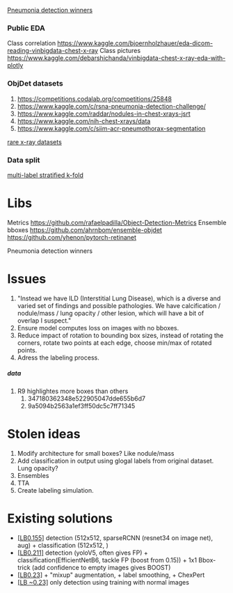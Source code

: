 [Pneumonia detection winners](https://www.kaggle.com/c/vinbigdata-chest-xray-abnormalities-detection/discussion/207694)

### Public EDA
Class correlation https://www.kaggle.com/bjoernholzhauer/eda-dicom-reading-vinbigdata-chest-x-ray
Class pictures https://www.kaggle.com/debarshichanda/vinbigdata-chest-x-ray-eda-with-plotly

### ObjDet datasets

1. https://competitions.codalab.org/competitions/25848
2. https://www.kaggle.com/c/rsna-pneumonia-detection-challenge/
3. https://www.kaggle.com/raddar/nodules-in-chest-xrays-jsrt
4. https://www.kaggle.com/nih-chest-xrays/data
5. https://www.kaggle.com/c/siim-acr-pneumothorax-segmentation

[rare x-ray datasets](https://www.kaggle.com/raddar/datasets)
### Data split 

[multi-label stratified k-fold](https://github.com/trent-b/iterative-stratification)

# Libs

Metrics https://github.com/rafaelpadilla/Object-Detection-Metrics
Ensemble bboxes https://github.com/ahrnbom/ensemble-objdet
https://github.com/yhenon/pytorch-retinanet

Pneumonia detection winners

# Issues 

1. "Instead we have ILD (Interstitial Lung Disease), which is a diverse and varied set of findings and possible pathologies. We have calcification / nodule/mass / lung opacity / other lesion, which will have a bit of overlap I suspect."
2. Ensure model computes loss on images with no bboxes.
3. Reduce impact of rotation to bounding box sizes, instead of rotating the corners, rotate two points at each edge, choose min/max of rotated points.
4. Adress the labeling process.

##### data
1. R9 highlightes more boxes than others
    1. 347180362348e522905047dde655b6d7
    2. 9a5094b2563a1ef3ff50dc5c7ff71345

# Stolen ideas

1. Modify architecture for small boxes? Like nodule/mass
2. Add classification in output using glogal labels from original dataset. Lung opacity? 
3. Ensembles
4. TTA
5. Create labeling simulation.

# Existing solutions

 - [[LB0.155]](https://www.kaggle.com/c/vinbigdata-chest-xray-abnormalities-detection/discussion/208837) detection (512x512, sparseRCNN (resnet34 on image net), aug) + classification (512x512, )
 - [[LB0.211]](https://www.kaggle.com/awsaf49/vinbigdata-2-class-filter#2-Class-Filter-+-1x1-bbox-trick-🔥) detection (yoloV5, often gives FP) + classification(EfficientNetB6, tackle FP (boost from 0.15)) + 1x1 Bbox-trick (add confidence to empty images gives BOOST)
 - [[LB0.23]](https://www.kaggle.com/corochann/vinbigdata-2-class-classifier-complete-pipeline/comments#Next-step) + "mixup" augmentation, + label smoothing, + ChexPert
 - [[LB ~0.23]](https://www.kaggle.com/c/vinbigdata-chest-xray-abnormalities-detection/discussion/219672) only detection using training with normal images
